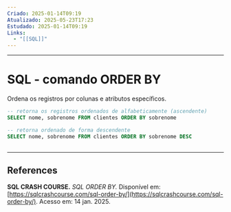 ```yaml
---
Criado: 2025-01-14T09:19
Atualizado: 2025-05-23T17:23
Estudado: 2025-01-14T09:19
Links:
  - "[[SQL]]"
---
```

---
# SQL - comando ORDER BY
Ordena os registros por colunas e atributos específicos.

```sql
-- retorna os registros ordenados de alfabeticamente (ascendente)
SELECT nome, sobrenome FROM clientes ORDER BY sobrenome

-- retorna ordenado de forma descendente
SELECT nome, sobrenome FROM clientes ORDER BY sobrenome DESC



```


---
## References

**SQL CRASH COURSE.** _SQL ORDER BY._ Disponível em: [https://sqlcrashcourse.com/sql-order-by/](https://sqlcrashcourse.com/sql-order-by/). Acesso em: 14 jan. 2025.